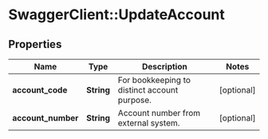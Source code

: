# SwaggerClient::UpdateAccount

## Properties
Name | Type | Description | Notes
------------ | ------------- | ------------- | -------------
**account_code** | **String** | For bookkeeping to distinct account purpose. | [optional] 
**account_number** | **String** | Account number from external system. | [optional] 

